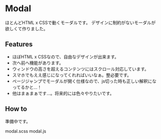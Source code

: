 # Modal
ほとんどHTML x CSSで動くモーダルです。
デザインに制約がないモーダルが欲しくて作りました。


## Features
* ほぼHTML x CSSなので、自由なデザインが出来ます。
* 次へ前へ機能があります。
* ウィンドウの高さを超えるコンテンツにはスクロール対応しています。
* スマホでもええ感じになってくれればいいなぁ。整必要です。
* ページジャンプでモーダルが開く仕様なので、js切った時も正しい解釈になってるかと…！
* 他はまぁまぁです…。将来的には色々やりたいです。


## How to
準備中です。

modal.scss
modal.js
